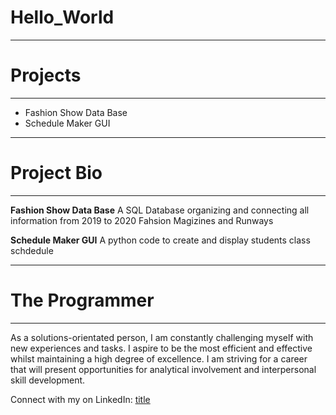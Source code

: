 # Hello_World
---
# Projects
---
- Fashion Show Data Base
- Schedule Maker GUI
---
# Project Bio
---
**Fashion Show Data Base**
A SQL Database organizing and connecting all information from 2019 to 2020 Fahsion Magizines and Runways

**Schedule Maker GUI**
A python code to create and display students class schdedule

---
# The Programmer
---
As a solutions-orientated person, I am constantly challenging myself with new experiences and tasks. I aspire to be the most efficient and effective whilst maintaining a high degree of excellence. I am striving for a career that will present opportunities for analytical involvement and interpersonal skill development.

Connect with my on LinkedIn: [title](https://www.linkedin.com/in/sophie-selk-998ba5206/)
